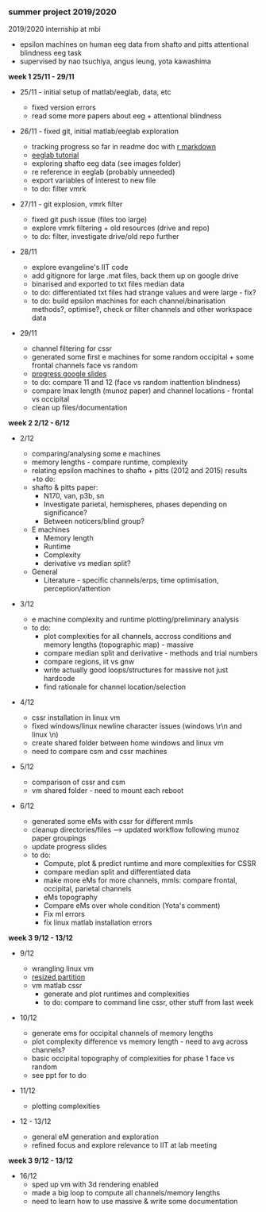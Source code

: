 ### **summer project 2019/2020**
2019/2020 internship at mbi

* epsilon machines on human eeg data from shafto and pitts attentional blindness eeg task
* supervised by nao tsuchiya, angus leung, yota kawashima

**week 1 25/11 - 29/11**

* 25/11 - initial setup of matlab/eeglab, data, etc
  + fixed version errors
  + read some more papers about eeg + attentional blindness 

* 26/11 - fixed git, initial matlab/eeglab exploration
  + tracking progress so far in readme doc with [r markdown](https://rmarkdown.rstudio.com/authoring_basics.html)
  + [eeglab tutorial](https://sccn.ucsd.edu/wiki/Main_Page)
  + exploring shafto eeg data (see images folder)
  + re reference in eeglab (probably unneeded)
  + export variables of interest to new file
  + to do: filter vmrk 
  
* 27/11 - git explosion, vmrk filter
  + fixed git push issue (files too large)
  + explore vmrk filtering + old resources (drive and repo)
  + to do: filter, investigate drive/old repo further
  
* 28/11
  + explore evangeline's IIT code
  + add gitignore for large .mat files, back them up on google drive
  + binarised and exported to txt files median data
  + to do: differentiated txt files had strange values and were large - fix?
  + to do: build epsilon machines for each channel/binarisation methods?, optimise?, check or filter channels and other workspace data
   
* 29/11
  + channel filtering for cssr
  + generated some first e machines for some random occipital + some frontal channels face vs random
  + [progress google slides](https://docs.google.com/presentation/d/1J-2n9FFrJaEmSmRfWbBLfJKwWVFQu98Cbb28ATD8ZoI/edit?usp=sharing)
  + to do: compare 11 and 12 (face vs random inattention blindness)
  + compare lmax length (munoz paper) and channel locations - frontal vs occipital
  + clean up files/documentation

**week 2 2/12 - 6/12**

* 2/12 
  + comparing/analysing some e machines
  + memory lengths - compare runtime, complexity
  + relating epsilon machines to shafto + pitts (2012 and 2015) results
  +to do:
  + shafto & pitts paper:
    + N170, van, p3b, sn
    + Investigate parietal, hemispheres, phases depending on significance?
    + Between noticers/blind group?
  + E machines 
    + Memory length
    + Runtime
    + Complexity
    + derivative vs median split?
  + General
    + Literature - specific channels/erps, time optimisation, perception/attention
    
* 3/12
  + e machine complexity and runtime plotting/preliminary analysis
  + to do: 
    + plot complexities for all channels, accross conditions and memory lengths (topographic map) - massive
    + compare median split and derivative - methods and trial numbers
    + compare regions, iit vs gnw
    + write actually good loops/structures for massive not just hardcode
    + find rationale for channel location/selection

* 4/12
  + cssr installation in linux vm
  + fixed windows/linux newline character issues (windows \r\n and linux \n)
  + create shared folder between home windows and linux vm
  + need to compare csm and cssr machines
  
* 5/12
  + comparison of cssr and csm
  + vm shared folder - need to mount each reboot
  
* 6/12
  + generated some eMs with cssr for different mmls
  + cleanup directories/files --> updated workflow following munoz paper groupings
  + update progress slides
  + to do:
    + Compute, plot & predict runtime and more complexities for CSSR
    + compare median split and differentiated data
    + make more eMs for more channels, mmls: compare frontal, occipital, parietal channels
    + eMs topography
    + Compare eMs over whole condition (Yota's comment)
    + Fix ml errors
    + fix linux matlab installation errors

**week 3 9/12 - 13/12**

* 9/12
  + wrangling linux vm
  + [resized partition](http://derekmolloy.ie/resize-a-virtualbox-disk)
  + vm matlab cssr
    + generate and plot runtimes and complexities
    + to do: compare to command line cssr, other stuff from last week
    
* 10/12
  + generate ems for occipital channels of memory lengths
  + plot complexity difference vs memory length - need to avg across channels?
  + basic occipital topography of complexities for phase 1 face vs random
  + see ppt for to do

* 11/12
  + plotting complexities
  
* 12 - 13/12
  + general eM generation and exploration
  + refined focus and explore relevance to IIT at lab meeting

**week 3 9/12 - 13/12**
* 16/12
  + sped up vm with 3d rendering enabled
  + made a big loop to compute all channels/memory lengths
  + need to learn how to use massive & write some documentation